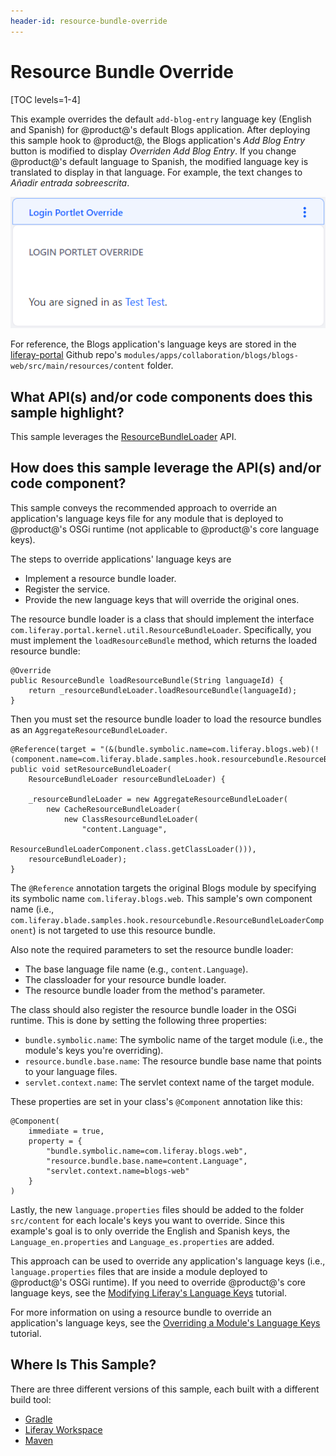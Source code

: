 ```yaml
---
header-id: resource-bundle-override
---
```


# Resource Bundle Override

[TOC levels=1-4]

This example overrides the default `add-blog-entry` language key (English and
Spanish) for @product@'s default Blogs application. After deploying this sample
hook to @product@, the Blogs application's *Add Blog Entry* button is modified
to display *Overriden Add Blog Entry*. If you change @product@'s default
language to Spanish, the modified language key is translated to display in that
language. For example, the text changes to *Añadir entrada sobreescrita*.

![Figure 1: The customized Blogs application displays the new `add-blog-entry` language key in English.](../../../images/hook-resourcebundle.png)

For reference, the Blogs application's language keys are stored in the
[liferay-portal](https://github.com/liferay/liferay-portal) Github repo's
`modules/apps/collaboration/blogs/blogs-web/src/main/resources/content` folder.

## What API(s) and/or code components does this sample highlight?

This sample leverages the
[ResourceBundleLoader](@product-ref@/portal-kernel/com/liferay/portal/kernel/util/ResourceBundleLoader.html)
API.

## How does this sample leverage the API(s) and/or code component?

This sample conveys the recommended approach to override an application's
language keys file for any module that is deployed to @product@'s OSGi runtime
(not applicable to @product@'s core language keys).

The steps to override applications' language keys are

- Implement a resource bundle loader.
- Register the service.
- Provide the new language keys that will override the original ones.

The resource bundle loader is a class that should implement the interface
`com.liferay.portal.kernel.util.ResourceBundleLoader`. Specifically, you must
implement the `loadResourceBundle` method, which returns the loaded resource
bundle:

    @Override
    public ResourceBundle loadResourceBundle(String languageId) {
        return _resourceBundleLoader.loadResourceBundle(languageId);
    }

Then you must set the resource bundle loader to load the resource bundles as an
`AggregateResourceBundleLoader`.

    @Reference(target = "(&(bundle.symbolic.name=com.liferay.blogs.web)(!(component.name=com.liferay.blade.samples.hook.resourcebundle.ResourceBundleLoaderComponent)))")
    public void setResourceBundleLoader(
        ResourceBundleLoader resourceBundleLoader) {

        _resourceBundleLoader = new AggregateResourceBundleLoader(
            new CacheResourceBundleLoader(
                new ClassResourceBundleLoader(
                    "content.Language",
                    ResourceBundleLoaderComponent.class.getClassLoader())),
        resourceBundleLoader);
    }

The `@Reference` annotation targets the original Blogs module by specifying
its symbolic name `com.liferay.blogs.web`. This sample's own component name
(i.e., `com.liferay.blade.samples.hook.resourcebundle.ResourceBundleLoaderComponent`)
is not targeted to use this resource bundle.

Also note the required parameters to set the resource bundle loader:

- The base language file name (e.g., `content.Language`).
- The classloader for your resource bundle loader.
- The resource bundle loader from the method's parameter.

The class should also register the resource bundle loader in the OSGi runtime.
This is done by setting the following three properties:

- `bundle.symbolic.name`: The symbolic name of the target module (i.e., the
	module's keys you're overriding).
- `resource.bundle.base.name`: The resource bundle base name that points to
  your language files.
- `servlet.context.name`: The servlet context name of the target module.

These properties are set in your class's `@Component` annotation like this:

    @Component(
        immediate = true,
        property = {
            "bundle.symbolic.name=com.liferay.blogs.web",
            "resource.bundle.base.name=content.Language",
            "servlet.context.name=blogs-web"
        }
    )

Lastly, the new `language.properties` files should be added to the folder
`src/content` for each locale's keys you want to override. Since this
example's goal is to only override the English and Spanish keys, the
`Language_en.properties` and `Language_es.properties` are added.

This approach can be used to override any application's language keys (i.e.,
`language.properties` files that are inside a module deployed to @product@'s
OSGi runtime). If you need to override @product@'s core language keys, see the
[Modifying Liferay's Language Keys](/docs/7-0/tutorials/-/knowledge_base/t/overriding-language-keys#modifying-liferays-language-keys)
tutorial.

For more information on using a resource bundle to override an application's
language keys, see the
[Overriding a Module's Language Keys](/docs/7-0/tutorials/-/knowledge_base/t/overriding-language-keys#overriding-a-modules-language-keys)
tutorial.

## Where Is This Sample?

There are three different versions of this sample, each built with a different
build tool:

- [Gradle](https://github.com/liferay/liferay-blade-samples/tree/7.0/gradle/overrides/resource-bundle-override)
- [Liferay Workspace](https://github.com/liferay/liferay-blade-samples/tree/7.0/liferay-workspace/overrides/resource-bundle-override)
- [Maven](https://github.com/liferay/liferay-blade-samples/tree/7.0/maven/overrides/resource-bundle-override)
